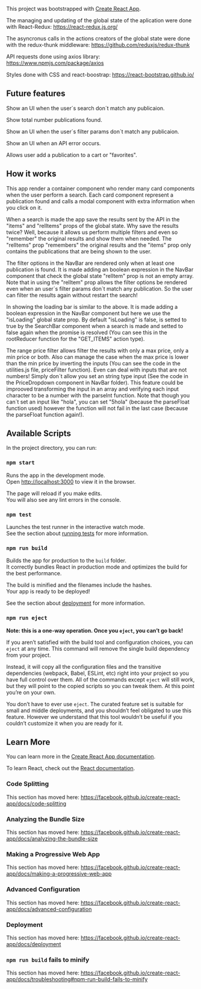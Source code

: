 This project was bootstrapped with [Create React App](https://github.com/facebook/create-react-app).

The managing and updating of the global state of the aplication were done with React-Redux: https://react-redux.js.org/

The asyncronus calls in the actions creators of the global state were done with the redux-thunk middleware: https://github.com/reduxjs/redux-thunk

API requests done using axios library: https://www.npmjs.com/package/axios

Styles done with CSS and react-boostrap: https://react-bootstrap.github.io/

## Future features

Show an UI when the user´s search don´t match any publicaion.

Show total number publications found.

Show an UI when the user´s filter params don´t match any publicaion.

Show an UI when an API error occurs.

Allows user add a publication to a cart or "favorites".

## How it works

This app render a container component who render many card components when the user perform a search. 
Each card component represent a publication found and calls a modal component with extra information when you click on it.

When a search is made the app save the results sent by the API in the "items" and "relItems" props of the global state. 
Why save the results twice? Well, because it allows us perform multiple filters and even so "remember" the original results and show them when needed. 
The "relItems" prop "remembers" the original results and the "items" prop only contains the publications that are being shown to the user.

The filter options in the NavBar are rendered only when at least one publication is found. 
It is made adding an boolean expression in the NavBar component that check the global state "relItem" prop is not an empty array.
Note that in using the "relItem" prop allows the filter options be rendered even when an user´s filter params don´t match any publication. So the user can filter the results again without restart the search!

In showing the loading bar is similar to the above. It is made adding a boolean expression in the NavBar component but here we use the "isLoading" global state prop. 
By default "isLoading" is false, is setted to true by the SearchBar component when a search is made and setted to false again when the promise is resolved (You can see this in the rootReducer function for the "GET_ITEMS" action type).

The range price filter allows filter the results with only a max price, only a min price or both. Also can manage the case when the max price is lower than the min price by inverting the inputs (You can see the code in the utilities.js file, priceFilter function).
Even can deal with inputs that are not numbers! Simply don´t allow you set an string type input (See the code in the PriceDropdown component in NavBar folder).
This feature could be improoved transforming the input in an array and verifying each input character to be a number with the parseInt function. Note that though you can´t set an input like "hola", you can set "5hola" (because the parseFloat function used) however the function will not fail in the last case (because the parseFloat function again!).

## Available Scripts

In the project directory, you can run:

### `npm start`

Runs the app in the development mode.<br />
Open [http://localhost:3000](http://localhost:3000) to view it in the browser.

The page will reload if you make edits.<br />
You will also see any lint errors in the console.

### `npm test`

Launches the test runner in the interactive watch mode.<br />
See the section about [running tests](https://facebook.github.io/create-react-app/docs/running-tests) for more information.

### `npm run build`

Builds the app for production to the `build` folder.<br />
It correctly bundles React in production mode and optimizes the build for the best performance.

The build is minified and the filenames include the hashes.<br />
Your app is ready to be deployed!

See the section about [deployment](https://facebook.github.io/create-react-app/docs/deployment) for more information.

### `npm run eject`

**Note: this is a one-way operation. Once you `eject`, you can’t go back!**

If you aren’t satisfied with the build tool and configuration choices, you can `eject` at any time. This command will remove the single build dependency from your project.

Instead, it will copy all the configuration files and the transitive dependencies (webpack, Babel, ESLint, etc) right into your project so you have full control over them. All of the commands except `eject` will still work, but they will point to the copied scripts so you can tweak them. At this point you’re on your own.

You don’t have to ever use `eject`. The curated feature set is suitable for small and middle deployments, and you shouldn’t feel obligated to use this feature. However we understand that this tool wouldn’t be useful if you couldn’t customize it when you are ready for it.

## Learn More

You can learn more in the [Create React App documentation](https://facebook.github.io/create-react-app/docs/getting-started).

To learn React, check out the [React documentation](https://reactjs.org/).

### Code Splitting

This section has moved here: https://facebook.github.io/create-react-app/docs/code-splitting

### Analyzing the Bundle Size

This section has moved here: https://facebook.github.io/create-react-app/docs/analyzing-the-bundle-size

### Making a Progressive Web App

This section has moved here: https://facebook.github.io/create-react-app/docs/making-a-progressive-web-app

### Advanced Configuration

This section has moved here: https://facebook.github.io/create-react-app/docs/advanced-configuration

### Deployment

This section has moved here: https://facebook.github.io/create-react-app/docs/deployment

### `npm run build` fails to minify

This section has moved here: https://facebook.github.io/create-react-app/docs/troubleshooting#npm-run-build-fails-to-minify

